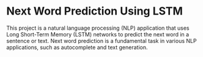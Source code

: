 # Next Word Prediction Using LSTM
This project is a natural language processing (NLP) application that uses Long Short-Term Memory (LSTM) networks to predict the next word in a sentence or text. Next word prediction is a fundamental task in various NLP applications, such as autocomplete and text generation.
